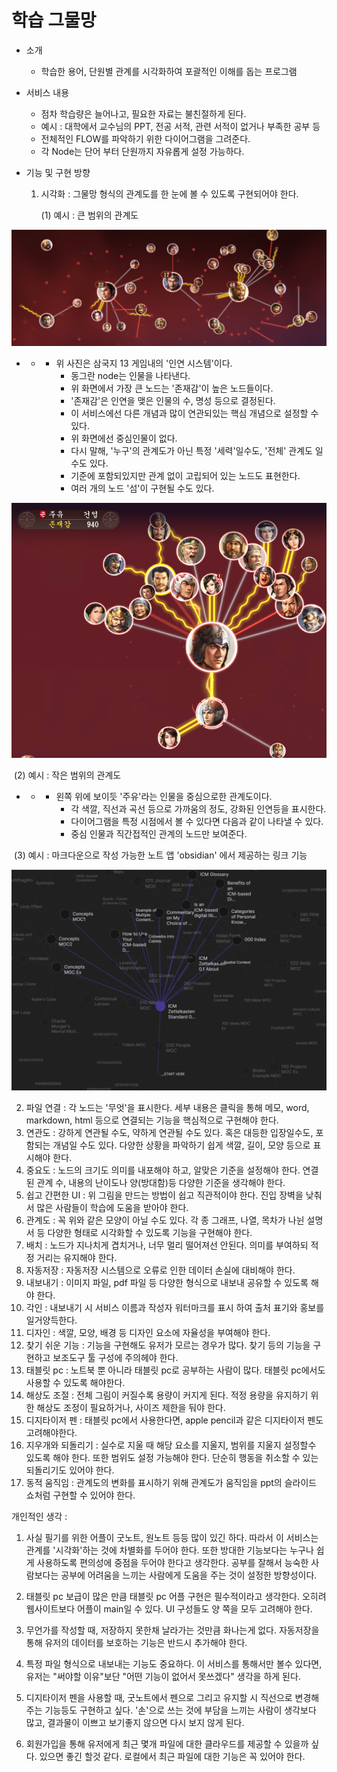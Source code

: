 # 학습 그물망

- 소개 

    - 학습한 용어, 단원별 관계를 시각화하여 포괄적인 이해를 돕는 프로그램

- 서비스 내용

    - 점차 학습량은 늘어나고, 필요한 자료는 불친절하게 된다.
    - 예시 : 대학에서 교수님의 PPT, 전공 서적, 관련 서적이 없거나 부족한 공부 등
    - 전체적인 FLOW를 파악하기 위한 다이어그램을 그려준다.
    - 각 Node는 단어 부터 단원까지 자유롭게 설정 가능하다.

- 기능 및 구현 방향

    1. 시각화 : 그물망 형식의 관계도를 한 눈에 볼 수 있도록 구현되어야 한다. 

        (1) 예시 : 큰 범위의 관계도

![diagram1](https://github.com/junsoopooh/Studying_Algorithm/blob/main/IDEA_Collection/diagram1.png)

- - - 위 사진은 삼국지 13 게임내의 '인연 시스템'이다.
        - 동그란 node는 인물을 나타낸다.
        - 위 화면에서 가장 큰 노드는 '존재감'이 높은 노드들이다.
        - '존재감'은 인연을 맺은 인물의 수, 명성 등으로 결정된다.
        - 이 서비스에선 다른 개념과 많이 연관되있는 핵심 개념으로 설정할 수 있다.
        - 위 화면에선 중심인물이 없다.
        - 다시 말해, '누구'의 관계도가 아닌 특정 '세력'일수도, '전체' 관계도 일수도 있다.
        - 기준에 포함되있지만 관계 없이 고립되어 있는 노드도 표현한다.
        - 여러 개의 노드 '섬'이 구현될 수도 있다.



 ![diagram2](https://github.com/junsoopooh/Studying_Algorithm/blob/main/IDEA_Collection/diagram2.png)

​		(2) 예시 : 작은 범위의 관계도

- - - 왼쪽 위에 보이듯 '주유'라는 인물을 중심으로한 관계도이다.
        - 각 색깔, 직선과 곡선 등으로 가까움의 정도, 강화된 인연등을 표시한다.
        - 다이어그램을 특정 시점에서 볼 수 있다면 다음과 같이 나타낼 수 있다.
        - 중심 인물과 직간접적인 관계의 노드만 보여준다.

​		(3) 예시 : 마크다운으로 작성 가능한 노트 앱 'obsidian' 에서 제공하는 링크 기능

![diagram3](https://github.com/junsoopooh/Studying_Algorithm/blob/main/IDEA_Collection/diagram3.png)



2. 파일 연결 : 각 노드는 '무엇'을 표시한다. 세부 내용은 클릭을 통해 메모, word, markdown, html 등으로 연결되는 기능을 핵심적으로 구현해야 한다.
3. 연관도 : 강하게 연관될 수도, 약하게 연관될 수도 있다. 혹은 대등한 입장일수도, 포함되는 개념일 수도 있다. 다양한 상황을 파악하기 쉽게 색깔, 길이, 모양 등으로 표시해야 한다.
4. 중요도 : 노드의 크기도 의미를 내포해야 하고, 알맞은 기준을 설정해야 한다. 연결된 관계 수, 내용의 난이도나 양(방대함)등 다양한 기준을 생각해야 한다.
5. 쉽고 간편한 UI : 위 그림을 만드는 방법이 쉽고 직관적이야 한다. 진입 장벽을 낮춰서 많은 사람들이 학습에 도움을 받아야 한다.
6. 관계도 : 꼭 위와 같은 모양이 아닐 수도 있다. 각 종 그래프, 나열, 목차가 나뉜 설명서 등 다양한 형태로 시각화할 수 있도록 기능을 구현해야 한다.
7. 배치 : 노드가 지나치게 겹치거나, 너무 멀리 떨어져선 안된다. 의미를 부여하되 적정 거리는 유지해야 한다.
8. 자동저장 : 자동저장 시스템으로 오류로 인한 데이터 손실에 대비해야 한다.
9. 내보내기 : 이미지 파일, pdf 파일 등 다양한 형식으로 내보내 공유할 수 있도록 해야 한다.
10. 각인 : 내보내기 시 서비스 이름과 작성자 워터마크를 표시 하여 출처 표기와 홍보를 일거양득한다.
11. 디자인 : 색깔, 모양, 배경 등 디자인 요소에 자율성을 부여해야 한다.
12. 찾기 쉬운 기능 : 기능을 구현해도 유저가 모르는 경우가 많다. 찾기 등의 기능을 구현하고 보조도구 툴 구성에 주의헤야 한다.
13. 태블릿 pc : 노트북 뿐 아니라 태블릿 pc로 공부하는 사람이 많다. 태블릿 pc에서도 사용할 수 있도록 해야한다.
14. 해상도 조절 : 전체 그림이 커질수록 용량이 커지게 된다. 적정 용량을 유지하기 위한 해상도 조정이 필요하거나, 사이즈 제한을 둬야 한다.
15. 디지타이저 펜 : 태블릿 pc에서 사용한다면, apple pencil과 같은 디지타이저 펜도 고려해야한다.
16. 지우개와 되돌리기 : 실수로 지울 때 해당 요소를 지울지, 범위를 지울지 설정할수 있도록 해야 한다. 또한 범위도 설정 가능해야 한다. 단순히 행동을 취소할 수 있는 되돌리기도 있어야 한다.
17. 동적 움직임 : 관계도의 변화를 표시하기 위해 관계도가 움직임을 ppt의 슬라이드 쇼처럼 구현할 수 있어야 한다. 



개인적인 생각 : 

1. 사실 필기를 위한 어플이 굿노트, 원노트 등등 많이 있긴 하다. 따라서 이 서비스는 관계를 '시각화'하는 것에 차별화를 두어야 한다. 또한 방대한 기능보다는 누구나 쉽게 사용하도록 편의성에 중점을 두어야 한다고 생각한다. 공부를 잘해서 능숙한 사람보다는 공부에 어려움을 느끼는 사람에게 도움을 주는 것이 설정한 방향성이다.

2. 태블릿 pc 보급이 많은 만큼 태블릿 pc 어플 구현은 필수적이라고 생각한다. 오히려 웹사이트보다 어플이 main일 수 있다. UI 구성들도 양 쪽을 모두 고려해야 한다.

3. 무언가를 작성할 때, 저장하지 못한채 날라가는 것만큼 화나는게 없다. 자동저장을 통해 유저의 데이터를 보호하는 기능은 반드시 추가해야 한다.

4. 특정 파일 형식으로 내보내는 기능도 중요하다. 이 서비스를 통해서만 볼수 있다면,유저는 "써야할 이유"보단 "어떤 기능이 없어서 못쓰겠다" 생각을 하게 된다.

5. 디지타이저 펜을 사용할 때, 굿노트에서 펜으로 그리고 유지할 시 직선으로 변경해주는 기능등도 구현하고 싶다. '손'으로 쓰는 것에 부담을 느끼는 사람이 생각보다 많고, 결과물이 이쁘고 보기좋지 않으면 다시 보지 않게 된다.

6. 회원가입을 통해 유저에게 최근 몇개 파일에 대한 클라우드를 제공할 수 있을까 싶다. 있으면 좋긴 할것 같다. 로컬에서 최근 파일에 대한 기능은 꼭 있어야 한다.

    



